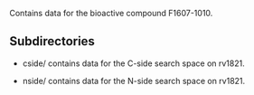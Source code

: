 Contains data for the bioactive compound F1607-1010.

## Subdirectories

- cside/ contains data for the C-side search space on rv1821.

- nside/ contains data for the N-side search space on rv1821.

